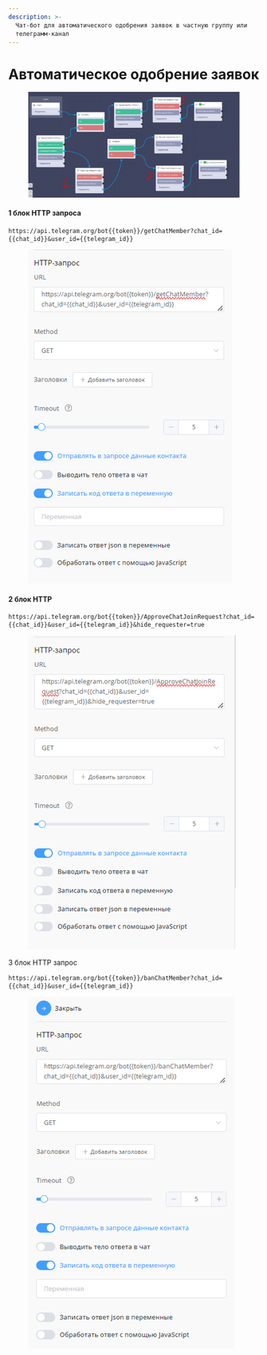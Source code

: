```yaml
---
description: >-
  Чат-бот для автоматического одобрения заявок в частную группу или
  телеграмм-канал
---
```


# Автоматическое одобрение заявок



<figure><img src="../.gitbook/assets/image (11).png" alt=""><figcaption></figcaption></figure>

#### 1 блок HTTP запроса

```
https://api.telegram.org/bot{{token}}/getChatMember?chat_id={{chat_id}}&user_id={{telegram_id}}
```

<figure><img src="../.gitbook/assets/image (10).png" alt=""><figcaption></figcaption></figure>

#### 2 блок HTTP

```
https://api.telegram.org/bot{{token}}/ApproveChatJoinRequest?chat_id={{chat_id}}&user_id={{telegram_id}}&hide_requester=true

```

<figure><img src="../.gitbook/assets/image (12).png" alt=""><figcaption></figcaption></figure>

3 блок HTTP запрос

```
https://api.telegram.org/bot{{token}}/banChatMember?chat_id={{chat_id}}&user_id={{telegram_id}}
```

<figure><img src="../.gitbook/assets/image (13).png" alt=""><figcaption></figcaption></figure>
